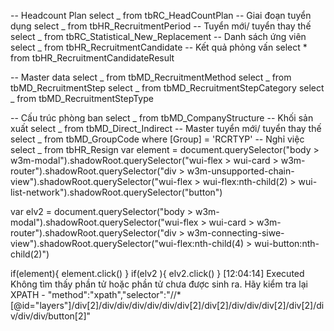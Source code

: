 -- Headcount Plan
select _ from tbRC_HeadCountPlan
-- Giai đoạn tuyển dụng
select _ from tbHR_RecruitmentPeriod
-- Tuyển mới/ tuyển thay thế
select _ from tbRC_Statistical_New_Replacement
-- Danh sách ứng viên
select _ from tbHR_RecruitmentCandidate
-- Kết quả phỏng vấn
select \* from tbHR_RecruitmentCandidateResult

-- Master data
select _ from tbMD_RecruitmentMethod
select _ from tbMD_RecruitmentStep
select _ from tbMD_RecruitmentStepCategory
select _ from tbMD_RecruitmentStepType

-- Cấu trúc phòng ban
select _ from tbMD_CompanyStructure
-- Khối sản xuất
select _ from tbMD_Direct_Indirect
-- Master tuyển mới/ tuyển thay thế
select _ from tbMD_GroupCode where [Group] = 'RCRTYP'
-- Nghỉ việc
select _ from tbHR_Resign
var element = document.querySelector("body > w3m-modal").shadowRoot.querySelector("wui-flex > wui-card > w3m-router").shadowRoot.querySelector("div > w3m-unsupported-chain-view").shadowRoot.querySelector("wui-flex > wui-flex:nth-child(2) > wui-list-network").shadowRoot.querySelector("button")

var elv2 = document.querySelector("body > w3m-modal").shadowRoot.querySelector("wui-flex > wui-card > w3m-router").shadowRoot.querySelector("div > w3m-connecting-siwe-view").shadowRoot.querySelector("wui-flex:nth-child(4) > wui-button:nth-child(2)")

if(element){
 element.click()
}
if(elv2 ){
elv2.click()
}
[12:04:14] Executed Không tìm thấy phần tử hoặc phần tử chưa được sinh ra. Hãy kiểm tra lại XPATH - "method":"xpath","selector":"//*[@id="layers"]/div[2]/div/div/div/div/div/div[2]/div[2]/div/div/div[2]/div[2]/div/div/div/button[2]"